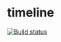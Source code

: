 # timeline

[![Build status](https://ci.appveyor.com/api/projects/status/80nukv7trbuevlod?svg=true)](https://s-tian-88.github.io/timeline/)
